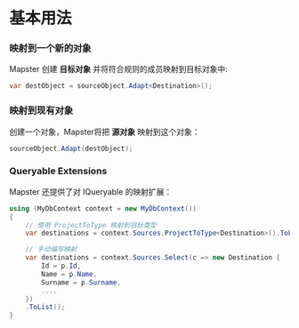 # 基本用法

### 映射到一个新的对象

Mapster 创建 **目标对象** 并将符合规则的成员映射到目标对象中:

```csharp
var destObject = sourceObject.Adapt<Destination>();
```

### 映射到现有对象

创建一个对象，Mapster将把 **源对象** 映射到这个对象：

```csharp
sourceObject.Adapt(destObject);
```

### Queryable Extensions

Mapster 还提供了对 IQueryable 的映射扩展：

```csharp
using (MyDbContext context = new MyDbContext())
{
    // 使用 ProjectToType 映射到目标类型
    var destinations = context.Sources.ProjectToType<Destination>().ToList();

    // 手动编写映射
    var destinations = context.Sources.Select(c => new Destination {
        Id = p.Id,
        Name = p.Name,
        Surname = p.Surname,
        ....
    })
    .ToList();
}
```